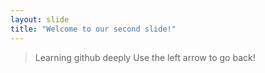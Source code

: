 ```yaml
---
layout: slide
title: "Welcome to our second slide!"
---
```

>Learning github deeply
Use the left arrow to go back!